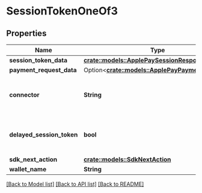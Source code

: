 # SessionTokenOneOf3

## Properties

Name | Type | Description | Notes
------------ | ------------- | ------------- | -------------
**session_token_data** | [**crate::models::ApplePaySessionResponse**](ApplePaySessionResponse.md) |  | 
**payment_request_data** | Option<[**crate::models::ApplePayPaymentRequest**](ApplePayPaymentRequest.md)> |  | [optional]
**connector** | **String** | The session token is w.r.t this connector | 
**delayed_session_token** | **bool** | Identifier for the delayed session response | 
**sdk_next_action** | [**crate::models::SdkNextAction**](SdkNextAction.md) |  | 
**wallet_name** | **String** |  | 

[[Back to Model list]](../README.md#documentation-for-models) [[Back to API list]](../README.md#documentation-for-api-endpoints) [[Back to README]](../README.md)


